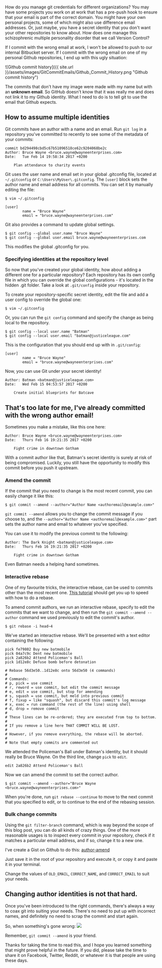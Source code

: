 How do you manage git credentials for different organizations? You may have some projects you work on at work that has a pre-push hook to ensure that your email is part of the correct domain. You might have your own personal projects, some of which might also use difference email addresses. Or, just maybe, you have a secret identity that you don't want your other repositories to know about. How does one manage this schizophrenic multiple personality disorder that we call Version Control?

If I commit with the wrong email at work, I won't be allowed to push to our internal Bitbucket server. If I commit with the wrong email on one of my personal Github repositories, I end up with this ugly situation:

![Github commit history]({{ site.url }}/assets/images/GitCommitEmails/Github_Commit_History.png "Github commit history")

The commits that don't have my image were made with my name but with an **unknown email**. So GitHub doesn't know that it was really me and does not link it to my Github identity. What I need to do is to tell git to use the email that Github expects.

## How to assume multiple identities
Git commits have an author with a name and an email. Run `git log` in a repository you've committed to recently to see some of the metadata of your commits:
```
commit bd294498cbd5c67b51096518ce62c9204068be2c
Author: Bruce Wayne <bruce.wayne@wayneenterprises.com>
Date:   Tue Feb 14 19:58:34 2017 +0200

    Plan attendance to charity events
```

Git uses the user name and email set in your global .gitconfig file, located at `~/.gitconfig` or `C:\Users\MyUser\.gitconfig`. The `[user]` block sets the author name and email address for all commits. You can set it by manually editing the file:
```
$ vim ~/.gitconfig
```

```
[user]
        name = "Bruce Wayne"
        email = "bruce.wayne@wayneenterprises.com"
```

Git also provides a command to update global settings.
```
$ git config --global user.name "Bruce Wayne"
$ git config --global user.email bruce.wayne@wayneenterprises.com
```
This modifies the global .gitconfig for you.

### Specifying identities at the repository level
So now that you've created your global identity, how about adding a different one for a particular repository? Each repository has its own config file in which you can override the global configurations - it's located in the hidden .git folder. Take a look at `.git/config` inside your repository.

To create your repository-specific secret identity, edit the file and add a user config to override the global one:
```
$ vim ~/.gitconfig
```

Or, you can run the `git config` command and specify the change as being local to the repository.

```
$ git config --local user.name "Batman"
$ git config --local user.email "batman@justiceleague.com"
```

This is the configuration that you should end up with in `.git/config`:

```
[user]
        name = "Bruce Wayne"
        email = "bruce.wayne@wayneenterprises.com"
```

Now, you can use Git under your secret identity!

```
Author: Batman <batman@justiceleague.com>
Date:   Wed Feb 15 04:53:57 2017 +0200

    Create initial blueprints for Batcave
```

## That's too late for me, I've already committed with the wrong author email!
Sometimes you make a mistake, like this one here:
```
Author: Bruce Wayne <bruce.wayne@wayneenterprises.com>
Date:   Thurs Feb 16 19:21:35 2017 +0200

    Fight crime in downtown Gotham
```

With a commit author like that, Batman's secret identity is surely at risk of being compromised. Luckily, you still have the opportunity to modify this commit before you push it upstream.

### Amend the commit
If the commit that you need to change is the most recent commit, you can easily change it like this:
```
$ git commit --amend --author="Author Name <authoremail@example.com>"
```

`git commit --amend` allows you to change the commit message if you choose to, and the `--author="Author Name <authoremail@example.com>"` part sets the author name and email to whatever you've specified.

You can use it to modify the previous commit to the following:
```
Author: The Dark Knight <batman@justiceleague.com>
Date:   Thurs Feb 16 19:21:35 2017 +0200

    Fight crime in downtown Gotham
```
Even Batman needs a helping hand sometimes.
### Interactive rebase
One of my favourite tricks, the interactive rebase, can be used to commits other than the most recent one. [This tutorial](http://gitready.com/advanced/2009/02/10/squashing-commits-with-rebase.html) should get you up to speed with how to do a rebase.

To amend commit authors, we run an interactive rebase, specify to edit the commits that we want to change, and then run the `git commit --amend --author` command we used previously to edit the commit's author.

```
$ git rebase -i head~4
```

We've started an interactive rebase. We'll be presented with a text editor containing the following:
```
pick fe79802 Buy new batmobile
pick 04a7c9c Dent new batmobile
pick 2a826b2 Attend Policeman's Ball
pick 1d12e8c Defuse bomb before detonation

# Rebase 56d3e50..1d12e8c onto 56d3e50 (4 commands)
#
# Commands:
# p, pick = use commit
# r, reword = use commit, but edit the commit message
# e, edit = use commit, but stop for amending
# s, squash = use commit, but meld into previous commit
# f, fixup = like "squash", but discard this commit's log message
# x, exec = run command (the rest of the line) using shell
# d, drop = remove commit
#
# These lines can be re-ordered; they are executed from top to bottom.
#
# If you remove a line here THAT COMMIT WILL BE LOST.
#
# However, if you remove everything, the rebase will be aborted.
#
# Note that empty commits are commented out
```

We attended the Policeman's Ball under Batman's identity, but it should really be Bruce Wayne. On the third line, change `pick` to `edit`.
```
edit 2a826b2 Attend Policeman's Ball
```
Now we can amend the commit to set the correct author.
```
$ git commit --amend --author="Bruce Wayne <bruce.wayne@wayneenterprises.com>"
```

When you're done, run `git rebase --continue` to move to the next commit that you specified to edit, or to continue to the end of the rebasing session.

### Bulk change commits
Using the `git filter-branch` command, which is way beyond the scope of this blog post, you can do all kinds of crazy things. One of the more reasonable usages is to inspect every commit in your repository, check if it matches a particular email address, and if so, change it to a new one.

I've create a Gist on Github to do this: [author-amend](https://gist.github.com/TheCodedSelf/25e6771efa181bad734295d7fe095550)

Just save it in the root of your repository and execute it, or copy it and paste it in your terminal.

Change the values of `OLD_EMAIL`, `CORRECT_NAME`, and `CORRECT_EMAIL` to suit your needs.

## Changing author identities is not that hard.
Once you've been introduced to the right commands, there's always a way to coax git into suiting your needs. There's no need to put up with incorrect names, and definitely no need to scrap the commit and start again. 

So, when something's gone wrong: 
![](https://media.giphy.com/media/l41lSR9xZubfd2Qve/giphy.gif)

Remember, `git commit --amend` is your friend.

Thanks for taking the time to read this, and I hope you learned something that might prove helpful in the future. If you did, please take the time to share it on Facebook, Twitter, Reddit, or whatever it is that people are using these days.